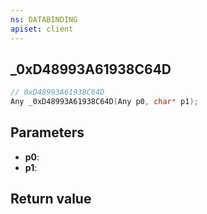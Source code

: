 ```yaml
---
ns: DATABINDING
apiset: client
---
```

## _0xD48993A61938C64D

```c
// 0xD48993A61938C64D
Any _0xD48993A61938C64D(Any p0, char* p1);
```


## Parameters
* **p0**:
* **p1**:

## Return value